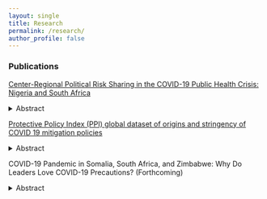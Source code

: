 ```yaml
---
layout: single
title: Research
permalink: /research/
author_profile: false
---
```

### Publications
<a href="https://link.springer.com/chapter/10.1007/978-3-031-30844-4_5" target="_blank">Center-Regional Political Risk Sharing in the COVID-19 Public Health Crisis: Nigeria and South Africa</a>

<details>
<summary>Abstract</summary>
<p>This paper analyzes intergovernmental task sharing in combating the COVID-19 pandemic by focusing on the practices of the two largest African countries—Nigeria and South Africa. Nigeria is a constitutional federation; South Africa is a unitary country where the constitution delegates some public policies to subnational governments. Whether regional and national politicians were willing to collaborate during the pandemic depended on their calculus of the benefits and costs of sharing the political risks and the blame for imposing restrictive measures across jurisdictions. In Nigeria, federal authorities preferred to avoid risks, and subnational politicians became the primary actors who implemented restrictive policies and, thus, accepted the risks and blame. In South Africa, national authorities almost entirely took over the responsibility for pandemic policies. This paper argues that the partisan elite linkage, the saliency of federal politics at the subnational level, and the constitutional design framing the nexus of the regional- and national-level politics all mattered by creating distinctive incentives for politicians to take restrictive pandemic measures.</p>
</details>


<a href="https://www.nature.com/articles/s41597-022-01437-9" target="_blank">Protective Policy Index (PPI) global dataset of origins and stringency of COVID 19 mitigation policies</a>

<details>
<summary>Abstract</summary>
<p>We have developed and made accessible for multidisciplinary audiences a unique global dataset of the behavior of political actors during the COVID-19 pandemic as measured by their policy-making efforts to protect the public. The dataset presents consistently coded cross-national data at subnational and national levels on the daily level of stringency of public health policies by level of government overall and within specific policy categories and reports branches of government that adopted these policies. The data on these public mandates of protective behaviors is collected from media announcements and government publications. The dataset allows comparisons of governments’ policy efforts and timing worldwide and can provide information on policy determinants of pandemic outcomes–both societal and possibly medical.</p>
</details>


COVID-19 Pandemic in Somalia, South Africa, and Zimbabwe: Why Do Leaders Love COVID-19 Precautions? (Forthcoming)
<details>
<summary>Abstract</summary>
<p>The COVID-19 pandemic brought unprecedented challenges, prompting policymakers
to navigate complex trade-offs between safeguarding public health
and upholding civil liberties. This chapter examines how political systems influenced
policy responses during the pandemic, focusing on South Africa, Somalia,
and Zimbabwe. Drawing on existing literature and empirical data, we explore
the impact of political constraints on COVID-19 policy outcomes, comparing
the effectiveness of measures implemented in democratic and authoritarian
contexts. Our analysis reveals distinct patterns: while South Africa exhibited
stricter precautions, political dynamics in Somalia and Zimbabwe allowed for
more aggressive measures despite lower policy effectiveness. We attribute these
variations to differences in political accountability, media freedom, and judicial
independence. Our findings highlight the critical role of political constraints in </p>
</details>



